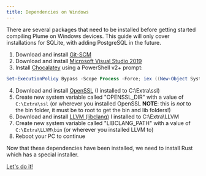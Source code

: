 ```yaml
---
title: Dependencies on Windows
---
```


There are several packages that need to be installed before getting started compiling
Plume on Windows devices. This guide will only cover installations for SQLite, with 
adding PostgreSQL in the future.

1. Download and install [Git-SCM](https://git-scm.com/downloads)
2. Download and install [Microsoft Visual Studio 2019](https://visualstudio.microsoft.com/thank-you-downloading-visual-studio/?sku=Community&rel=16)
3. Install [Chocalatey](https://chocolatey.org/) using a PowerShell v2+ prompt:

```powershell
Set-ExecutionPolicy Bypass -Scope Process -Force; iex ((New-Object System.Net.WebClient).DownloadString('https://chocolatey.org/install.ps1'))
```

4. Download and install [OpenSSL](https://slproweb.com/products/Win32OpenSSL.html) (I installed to C:\Extra\ssl)
5. Create new system variable called "OPENSSL_DIR" with a value of `C:\Extra\ssl` (or wherever you installed OpenSSL **NOTE**: this is _not_ to the bin folder, it must be to root to get the bin and lib folders!)
6. Download and install [LLVM (libclang)](http://releases.llvm.org/9.0.0/LLVM-9.0.0-win64.exe) I installed to C:\Extra\LLVM
7. Create new system variable called "LIBCLANG_PATH" with a value of `C:\Extra\LLVM\bin` (or wherever you installed LLVM to)
8. Reboot your PC to continue

Now that these dependencies have been installed, we need to install Rust which has a special installer.

<a class="action" href="/installation/deps/rust">Let's do it!</a>
